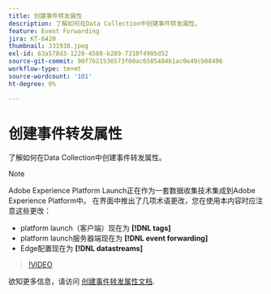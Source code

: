 ```yaml
---
title: 创建事件转发属性
description: 了解如何在Data Collection中创建事件转发属性。
feature: Event Forwarding
jira: KT-6420
thumbnail: 331938.jpeg
exl-id: 63a578d3-1220-4588-b289-7310f4905d52
source-git-commit: 90f7621536573f60ac6585404b1ac0e49cb08496
workflow-type: tm+mt
source-wordcount: '101'
ht-degree: 0%

---
```


# 创建事件转发属性

了解如何在Data Collection中创建事件转发属性。

>[!NOTE]
>
>Adobe Experience Platform Launch正在作为一套数据收集技术集成到Adobe Experience Platform中。 在界面中推出了几项术语更改，您在使用本内容时应注意这些更改：
>
> * platform launch（客户端）现在为 **[!DNL tags]**
> * platform launch服务器端现在为 **[!DNL event forwarding]**
> * Edge配置现在为 **[!DNL datastreams]**

>[!VIDEO](https://video.tv.adobe.com/v/331938?quality=12&learn=on)

欲知更多信息，请访问 [创建事件转发属性文档](https://experienceleague.adobe.com/docs/experience-platform/tags/event-forwarding/getting-started.html#create-an-event-forwarding-property).